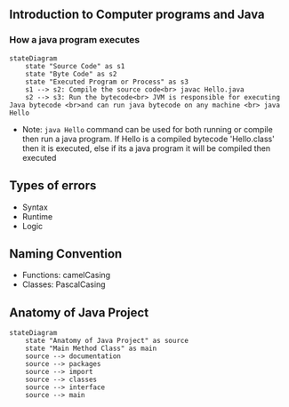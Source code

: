 ## Introduction to Computer programs and Java

### How a java program executes
```mermaid
stateDiagram
    state "Source Code" as s1
    state "Byte Code" as s2
    state "Executed Program or Process" as s3
    s1 --> s2: Compile the source code<br> javac Hello.java
    s2 --> s3: Run the bytecode<br> JVM is responsible for executing Java bytecode <br>and can run java bytecode on any machine <br> java Hello
```
- Note: `java Hello` command can be used for both running or compile then run a java program. If Hello is a compiled bytecode 'Hello.class' then it is executed, else if its a java program it will be compiled then executed

## Types of errors
- Syntax
- Runtime
- Logic

## Naming Convention
- Functions: camelCasing
- Classes: PascalCasing

## Anatomy of Java Project
```mermaid
stateDiagram
    state "Anatomy of Java Project" as source
    state "Main Method Class" as main
    source --> documentation
    source --> packages
    source --> import
    source --> classes
    source --> interface
    source --> main
```

